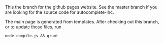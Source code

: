 This the branch for the github pages website.  See the master branch
if you are looking for the source code for autocomplete-lhc.

The main page is generated from templates.  After checking out this branch, or
to update those files, run
```
node compile.js && grunt
```
